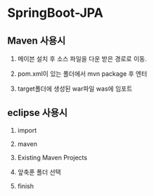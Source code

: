 # SpringBoot-JPA

## Maven 사용시

1. 메이븐 설치 후 소스 파일을 다운 받은 경로로 이동.

2. pom.xml이 있는 폴더에서 mvn package 후 엔터

3. target폴더에 생성된 war파일 was에 임포트



## eclipse 사용시

1. import

2. maven

3. Existing Maven Projects

4. 앞축푼 폴더 선택

5. finish
